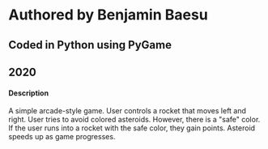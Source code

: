 # Authored by Benjamin Baesu #
## Coded in Python using PyGame ##
## 2020 ##

#### Description ####
A simple arcade-style game. User controls a rocket that moves left and right. User tries to avoid colored asteroids. However, there is a "safe" color.
If the user runs into a rocket with the safe color, they gain points. Asteroid speeds up as game progresses.
